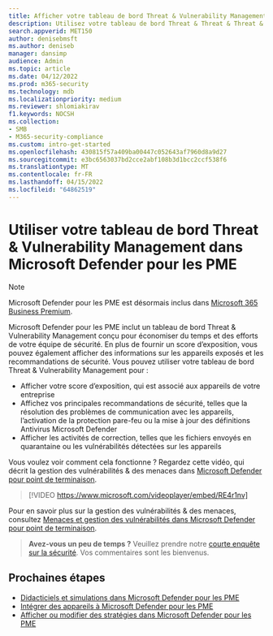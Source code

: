 ```yaml
---
title: Afficher votre tableau de bord Threat & Vulnerability Management dans Microsoft Defender pour les PME
description: Utilisez votre tableau de bord Threat & Threat & Threat & Vulnerability Management pour afficher les éléments importants à résoudre.
search.appverid: MET150
author: denisebmsft
ms.author: deniseb
manager: dansimp
audience: Admin
ms.topic: article
ms.date: 04/12/2022
ms.prod: m365-security
ms.technology: mdb
ms.localizationpriority: medium
ms.reviewer: shlomiakirav
f1.keywords: NOCSH
ms.collection:
- SMB
- M365-security-compliance
ms.custom: intro-get-started
ms.openlocfilehash: 430815f57a409ba00447c052643af7960d8a9d27
ms.sourcegitcommit: e3bc6563037bd2cce2abf108b3d1bcc2ccf538f6
ms.translationtype: MT
ms.contentlocale: fr-FR
ms.lasthandoff: 04/15/2022
ms.locfileid: "64862519"
---
```

# <a name="use-your-threat--vulnerability-management-dashboard-in-microsoft-defender-for-business"></a>Utiliser votre tableau de bord Threat & Vulnerability Management dans Microsoft Defender pour les PME

> [!NOTE]
> Microsoft Defender pour les PME est désormais inclus dans [Microsoft 365 Business Premium](../../business-premium/index.md). 

Microsoft Defender pour les PME inclut un tableau de bord Threat & Vulnerability Management conçu pour économiser du temps et des efforts de votre équipe de sécurité. En plus de fournir un score d’exposition, vous pouvez également afficher des informations sur les appareils exposés et les recommandations de sécurité. Vous pouvez utiliser votre tableau de bord Threat & Vulnerability Management pour :

- Afficher votre score d’exposition, qui est associé aux appareils de votre entreprise
- Affichez vos principales recommandations de sécurité, telles que la résolution des problèmes de communication avec les appareils, l’activation de la protection pare-feu ou la mise à jour des définitions Antivirus Microsoft Defender
- Afficher les activités de correction, telles que les fichiers envoyés en quarantaine ou les vulnérabilités détectées sur les appareils

Vous voulez voir comment cela fonctionne ? Regardez cette vidéo, qui décrit la gestion des vulnérabilités & des menaces dans [Microsoft Defender pour point de terminaison](../defender-endpoint/microsoft-defender-endpoint.md).

> [!VIDEO https://www.microsoft.com/videoplayer/embed/RE4r1nv]

Pour en savoir plus sur la gestion des vulnérabilités & des menaces, consultez [Menaces et gestion des vulnérabilités dans Microsoft Defender pour point de terminaison](../defender-endpoint/next-gen-threat-and-vuln-mgt.md).

>
> **Avez-vous un peu de temps ?**
> Veuillez prendre notre <a href="https://microsoft.qualtrics.com/jfe/form/SV_0JPjTPHGEWTQr4y" target="_blank">courte enquête sur la sécurité</a>. Vos commentaires sont les bienvenus.
>

## <a name="next-steps"></a>Prochaines étapes

- [Didacticiels et simulations dans Microsoft Defender pour les PME](mdb-tutorials.md)
- [Intégrer des appareils à Microsoft Defender pour les PME](mdb-onboard-devices.md)
- [Afficher ou modifier des stratégies dans Microsoft Defender pour les PME](mdb-view-edit-create-policies.md)